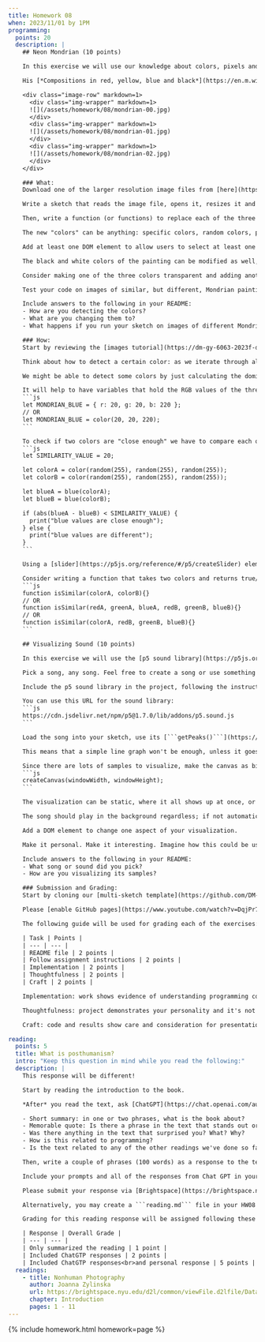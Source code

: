 ```yaml
---
title: Homework 08
when: 2023/11/01 by 1PM
programming:
  points: 20
  description: |
    ## Neon Mondrian (10 points)

    In this exercise we will use our knowledge about colors, pixels and arrays to remix a painting by [Piet Mondrian](https://en.wikipedia.org/wiki/Piet_Mondrian).

    His [*Compositions in red, yellow, blue and black*](https://en.m.wikipedia.org/wiki/File:Piet_Mondriaan,_1921_-_Composition_en_rouge,_jaune,_bleu_et_noir.jpg) are often mentioned as examples of good color balance and composition, but we're going to use programming to update its colors:

    <div class="image-row" markdown=1>
      <div class="img-wrapper" markdown=1>
      ![](/assets/homework/08/mondrian-00.jpg)
      </div>
      <div class="img-wrapper" markdown=1>
      ![](/assets/homework/08/mondrian-01.jpg)
      </div>
      <div class="img-wrapper" markdown=1>
      ![](/assets/homework/08/mondrian-02.jpg)
      </div>
    </div>

    ### What:
    Download one of the larger resolution image files from [here](https://en.m.wikipedia.org/wiki/File:Piet_Mondriaan,_1921_-_Composition_en_rouge,_jaune,_bleu_et_noir.jpg), or use [this link](https://upload.wikimedia.org/wikipedia/commons/thumb/7/76/Piet_Mondriaan%2C_1921_-_Composition_en_rouge%2C_jaune%2C_bleu_et_noir.jpg/1027px-Piet_Mondriaan%2C_1921_-_Composition_en_rouge%2C_jaune%2C_bleu_et_noir.jpg) for the 1000-pixel version.

    Write a sketch that reads the image file, opens it, resizes it and displays it on the screen, making the image's height be the same as the browser's window height without distorting the image.

    Then, write a function (or functions) to replace each of the three colors (red, yellow and blue) with something different.

    The new "colors" can be anything: specific colors, random colors, patterns, another image, etc.

    Add at least one DOM element to allow users to select at least one of the new target "colors".

    The black and white colors of the painting can be modified as well, but that's not a requirement.

    Consider making one of the three colors transparent and adding another image or pattern "behind" the painting to create a kind of collage.

    Test your code on images of similar, but different, Mondrian paintings. The [```createFileInput()```](https://p5js.org/reference/#/p5/createFileInput) function might help make this easier.

    Include answers to the following in your README:
    - How are you detecting the colors?
    - What are you changing them to?
    - What happens if you run your sketch on images of different Mondrian paintings?

    ### How:
    Start by reviewing the [images tutorial](https://dm-gy-6063-2023f-d.github.io/tutorial/images/) on our site, and the code from [week 07](https://github.com/DM-GY-6063-2023F-D/week07), specially the parts that talk about manipulating the pixel array.

    Think about how to detect a certain color: as we iterate through all of the pixels in an image, what information do we have? What do we check?

    We might be able to detect some colors by just calculating the dominant channel in that pixel, but for other colors, we might have to determine if the pixel we are checking is "close enough" to the color we want to detect.

    It will help to have variables that hold the RGB values of the three colors we want to detect. These can be JavaScript objects, or p5js [Color](https://p5js.org/reference/#/p5/color) objects:
    ```js
    let MONDRIAN_BLUE = { r: 20, g: 20, b: 220 };
    // OR
    let MONDRIAN_BLUE = color(20, 20, 220);
    ```

    To check if two colors are "close enough" we have to compare each of their three channels, and if the red, green and blue values are all within some threshold, then we can consider the colors "similar". For example, to see if two random colors have blue values that are "close enough", we could do something like:
    ```js
    let SIMILARITY_VALUE = 20;

    let colorA = color(random(255), random(255), random(255));
    let colorB = color(random(255), random(255), random(255));

    let blueA = blue(colorA);
    let blueB = blue(colorB);

    if (abs(blueA - blueB) < SIMILARITY_VALUE) {
      print("blue values are close enough");
    } else {
      print("blue values are different");
    }
    ```

    Using a [slider](https://p5js.org/reference/#/p5/createSlider) element can help fine-tune the ```SIMILARITY_VALUE``` for the detection algorithm.

    Consider writing a function that takes two colors and returns true/false based on whether they are similar. This function's arguments could be two p5.Color objects, six color channel values, or something in between:
    ```js
    function isSimilar(colorA, colorB){}
    // OR
    function isSimilar(redA, greenA, blueA, redB, greenB, blueB){}
    // OR
    function isSimilar(colorA, redB, greenB, blueB){}
    ```

    ## Visualizing Sound (10 points)

    In this exercise we will use the [p5 sound library](https://p5js.org/reference/#/libraries/p5.sound) to create a visualization for a song.

    Pick a song, any song. Feel free to create a song or use something that already exists. It should be about $$1$$ minute long. If using something that is longer, please edit it down to one minute.

    Include the p5 sound library in the project, following the instructions on the [p5 libraries page](https://p5js.org/libraries/), or our [tutorial](https://dm-gy-6063-2023f-d.github.io/tutorial/sound-files/) or the [code](https://github.com/DM-GY-6063-2023F-D/week08/tree/main/sound-files) from class.

    You can use this URL for the sound library:
    ```js
    https://cdn.jsdelivr.net/npm/p5@1.7.0/lib/addons/p5.sound.js
    ```

    Load the song into your sketch, use its [```getPeaks()```](https://p5js.org/reference/#/p5.SoundFile/getPeaks) function to get the song's samples, and then use those values to create a visual for the song, using *ALL* of the samples returned by ```getPeaks()```.

    This means that a simple line graph won't be enough, unless it goes across the canvas *five* times.

    Since there are lots of samples to visualize, make the canvas as big as the browser window:
    ```js
    createCanvas(windowWidth, windowHeight);
    ```

    The visualization can be static, where it all shows up at once, or dynamic, where it shows up as the song plays. It can start right as the page loads or after some interaction from the user. The visual doesn't have to be synchronized to the song. 

    The song should play in the background regardless; if not automatically, then with a mouse click or key press.

    Add a DOM element to change one aspect of your visualization.

    Make it personal. Make it interesting. Imagine how this could be used as artwork for a CD or as visuals for a performance.

    Include answers to the following in your README:
    - What song or sound did you pick?
    - How are you visualizing its samples?

    ### Submission and Grading:
    Start by cloning our [multi-sketch template](https://github.com/DM-GY-6063-2023F-D/p5js-multi-sketch-template) into a repo called HW08.

    Please [enable GitHub pages](https://www.youtube.com/watch?v=DqjPr7auwdY) on your GitHub repo and use [Brightspace](https://brightspace.nyu.edu/d2l/home/312200) to submit a GitHub link to your repository.

    The following guide will be used for grading each of the exercises:

    | Task | Points |
    | --- | --- |
    | README file | 2 points |
    | Follow assignment instructions | 2 points |
    | Implementation | 2 points |
    | Thoughtfulness | 2 points |
    | Craft | 2 points |

    Implementation: work shows evidence of understanding programming concepts and you are fully using them to express your ideas.

    Thoughtfulness: project demonstrates your personality and it's not a straightforward re-implementation of someone else's idea.

    Craft: code and results show care and consideration for presentation and professionalism, and work doesn't look like it was rushed.

reading:
  points: 5
  title: What is posthumanism?
  intro: "Keep this question in mind while you read the following:"
  description: |
    This response will be different!

    Start by reading the introduction to the book.

    *After* you read the text, ask [ChatGPT](https://chat.openai.com/auth/login) to write a 300-word response using prompts that get it to cover these points:

    - Short summary: in one or two phrases, what is the book about?
    - Memorable quote: Is there a phrase in the text that stands out or captures its main idea?
    - Was there anything in the text that surprised you? What? Why?
    - How is this related to programming?
    - Is the text related to any of the other readings we've done so far?

    Then, write a couple of phrases (100 words) as a response to the text generated by chatGPT. Include what you think it got right and what you think it got wrong, or if it exaggerated some ideas, or if it seems like it doesn't have enough knowledge.

    Include your prompts and all of the responses from Chat GPT in your submission, along with your response.

    Please submit your response via [Brightspace](https://brightspace.nyu.edu/d2l/home/312200).

    Alternatively, you may create a ```reading.md``` file in your HW08 repo and write your response in markdown. Just make sure to submit a link to the file using [Brightspace](https://brightspace.nyu.edu/d2l/home/312200).

    Grading for this reading response will be assigned following these considerations:

    | Response | Overall Grade |
    | --- | --- |
    | Only summarized the reading | 1 point |
    | Included ChatGTP responses | 2 points |
    | Included ChatGTP responses<br>and personal response | 5 points |
  readings:
    - title: Nonhuman Photography
      author: Joanna Zylinska
      url: https://brightspace.nyu.edu/d2l/common/viewFile.d2lfile/Database/MjAzOTc0OTI/zylinska_nonhuman-photography.pdf?ou=312200
      chapter: Introduction
      pages: 1 - 11
---
```

{% include homework.html homework=page %}

<script src="{{ site.baseurl }}/assets/simplelightbox/simple-lightbox.min.js"></script>
<script src="{{ site.baseurl }}/js/lightbox.js"></script>
